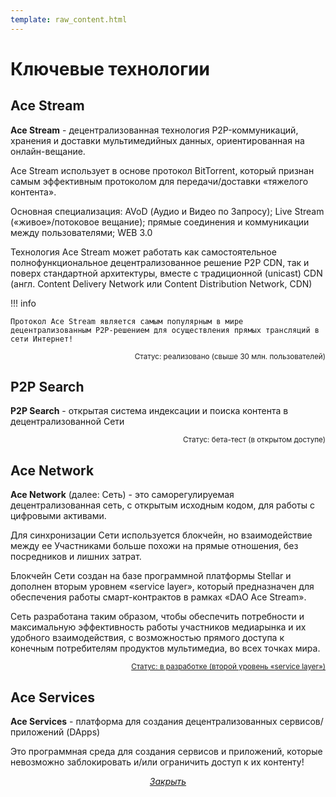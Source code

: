 ```yaml
---
template: raw_content.html
---
```


# Ключевые технологии

## Ace Stream
**Ace Stream** - децентрализованная технология P2P-коммуникаций, хранения и доставки  мультимедийных данных, ориентированная на онлайн-вещание.

Ace Stream использует в основе протокол BitTorrent, который признан самым эффективным протоколом для передачи/доставки «тяжелого контента».

Основная специализация: AVoD (Аудио и Видео по Запросу); Live Stream («живое»/потоковое вещание); прямые соединения и коммуникации между пользователями; WEB 3.0

Технология Ace Stream может работать как самостоятельное полнофункциональное децентрализованное решение P2P CDN, так и поверх стандартной архитектуры, вместе с традиционной (unicast) CDN (англ. Content Delivery Network или Content Distribution Network, CDN)

!!! info

    Протокол Ace Stream является самым популярным в мире децентрализованным P2P-решением для осуществления прямых трансляций в сети Интернет!

<p style="text-align: right">
    <small>
        Статус: реализовано (свыше 30 млн. пользователей)
        <!-- TODO: link to the docs -->
    </small>
</p>


## P2P Search

**P2P Search** - открытая система индексации и поиска контента в децентрализованной Сети

<p style="text-align: right">
    <small>
        Статус: бета-тест (в открытом доступе)
        <!-- TODO: link to the docs -->
    </small>
</p>


## Ace Network

**Ace Network** (далее: Сеть) - это саморегулируемая децентрализованная сеть, с открытым исходным кодом, для работы с цифровыми активами.

Для синхронизации Сети используется блокчейн, но взаимодействие между ее Участниками больше похожи на прямые отношения, без посредников и лишних затрат.

Блокчейн Сети создан на базе программной платформы Stellar и дополнен вторым уровнем «service layer», который предназначен для обеспечения работы смарт-контрактов в рамках «DAO Ace Stream».

Сеть разработана таким образом, чтобы обеспечить потребности и максимальную эффективность работы участников медиарынка и их удобного взаимодействия, с возможностью прямого доступа к конечным потребителям продуктов мультимедиа, во всех точках мира.

<p style="text-align: right">
    <small>
        <a href="../../../get-started/intro">Статус: в разработке (второй уровень «service layer»)</a>
    </small>
</p>


## Ace Services

**Ace Services** - платформа для создания децентрализованных сервисов/приложений (DApps)

Это программная среда для создания сервисов и приложений, которые невозможно заблокировать и/или ограничить доступ к их контенту!

<p style="text-align: center">
    <em>
        <a class="md-button mdx-button--transparent-light close-popup-inner" href="#">
            Закрыть
        </a>
    </em>
</p>
